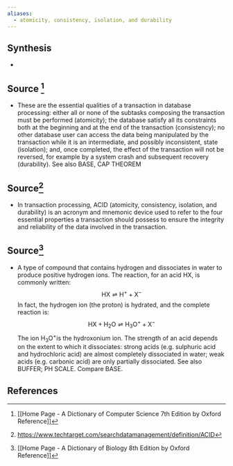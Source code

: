 ```yaml
---
aliases:
  - atomicity, consistency, isolation, and durability
---
```

## Synthesis
- 
## Source [^1]
- These are the essential qualities of a transaction in database processing: either all or none of the subtasks composing the transaction must be performed (atomicity); the database satisfy all its constraints both at the beginning and at the end of the transaction (consistency); no other database user can access the data being manipulated by the transaction while it is an intermediate, and possibly inconsistent, state (isolation); and, once completed, the effect of the transaction will not be reversed, for example by a system crash and subsequent recovery (durability). See also BASE, CAP THEOREM
## Source[^2]
- In transaction processing, ACID (atomicity, consistency, isolation, and durability) is an acronym and mnemonic device used to refer to the four essential properties a transaction should possess to ensure the integrity and reliability of the data involved in the transaction.
## Source[^3]
- A type of compound that contains hydrogen and dissociates in water to produce positive hydrogen ions. The reaction, for an acid HX, is commonly written:$$\mathrm{HX} \rightleftharpoons \mathrm{H}^{+}+\mathrm{X}^{-}$$In fact, the hydrogen ion (the proton) is hydrated, and the complete reaction is:$$\mathrm{HX}+\mathrm{H}_{2} \mathrm{O} \rightleftharpoons \mathrm{H}_{3} \mathrm{O}^{+}+\mathrm{X}^{-}$$The ion $\mathrm{H}_{3} \mathrm{O}^{+}$is the hydroxonium ion. The strength of an acid depends on the extent to which it dissociates: strong acids (e.g. sulphuric acid and hydrochloric acid) are almost completely dissociated in water; weak acids (e.g. carbonic acid) are only partially dissociated. See also BUFFER; PH SCALE. Compare BASE.
## References

[^1]: [[Home Page - A Dictionary of Computer Science 7th Edition by Oxford Reference]]
[^2]: https://www.techtarget.com/searchdatamanagement/definition/ACID
[^3]: [[Home Page - A Dictionary of Biology 8th Edition by Oxford Reference]]